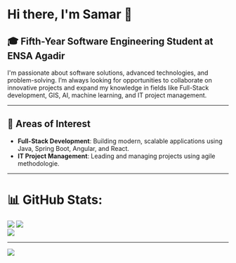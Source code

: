 # Hi there, I'm Samar 👋

## 🎓 **Fifth-Year Software Engineering Student** at **ENSA Agadir**

I'm passionate about software solutions, advanced technologies, and problem-solving. I’m always looking for opportunities to collaborate on innovative projects and expand my knowledge in fields like Full-Stack development, GIS, AI, machine learning, and IT project management.

---

## 🚀 **Areas of Interest**

- **Full-Stack Development**: Building modern, scalable applications using Java, Spring Boot, Angular, and React.
- **IT Project Management**: Leading and managing projects using agile methodologie.

---
# 📊 GitHub Stats:
![](https://github-readme-stats.vercel.app/api/top-langs/?username=samar-ait&theme=dark&hide_border=false&include_all_commits=false&count_private=false&layout=compact)
![](https://github-readme-stats.vercel.app/api?username=samar-ait&theme=dark&hide_border=false&include_all_commits=false&count_private=false)<br/>
![](https://github-readme-streak-stats.herokuapp.com/?user=samar-ait&theme=dark&hide_border=false)<br/>


---
[![](https://visitcount.itsvg.in/api?id=samar-ait&icon=0&color=0)](https://visitcount.itsvg.in)

